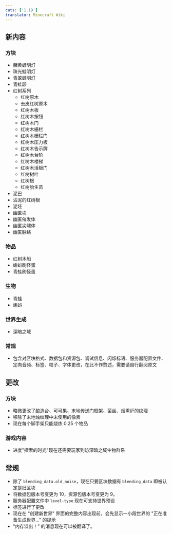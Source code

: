 ```yaml
---
cats: ['1.19']
translator: Minecraft Wiki
---
```

## 新内容
### 方块
* 赭黄蛙明灯
* 珠光蛙明灯
* 青翠蛙明灯
* 青蛙卵
* 红树系列
    * 红树原木
    * 去皮红树原木
    * 红树木板
    * 红树木按钮
    * 红树木门
    * 红树木栅栏
    * 红树木栅栏门
    * 红树木压力板
    * 红树木告示牌
    * 红树木台阶
    * 红树木楼梯
    * 红树木活板门
    * 红树树叶
    * 红树根
    * 红树胎生苗
* 泥巴
* 沾泥的红树根
* 泥坯
* 幽匿块
* 幽匿催发体
* 幽匿尖啸体
* 幽匿脉络

### 物品
* 红树木船
* 蝌蚪刷怪蛋
* 青蛙刷怪蛋

### 生物
* 青蛙
* 蝌蚪

### 世界生成
* 深暗之域

### 常规
* 包含对区块格式、数据包和资源包、调试信息、闪烁标语、服务器配置文件、定向音频、标签、粒子、字体更改，在此不作赘述，需要请自行翻阅原文

## 更改
### 方块
* 略微更改了酿造台、可可果、末地传送门框架、菌丝、烟熏炉的纹理
* 移除了末地烛纹理中未使用的像素
* 现在每个脚手架只能烧炼 0.25 个物品

### 游戏内容
* 进度"探索的时光"现在还需要玩家到访深暗之域生物群系

## 常规
* 除了 `blending_data.old_noise`，现在只要区块数据有 `blending_data` 即被认定是旧区块
* 将数据包版本号变更为 10，资源包版本号变更为 9。
* 服务器配置文件中 `level-type` 现在可支持世界预设
* 标签进行了更改
* 现在在 "创建新世界" 界面的完整内容出现前，会先显示一小段世界的 "正在准备生成世界…" 的提示
* "内存溢出！" 的消息现在可以被翻译了。